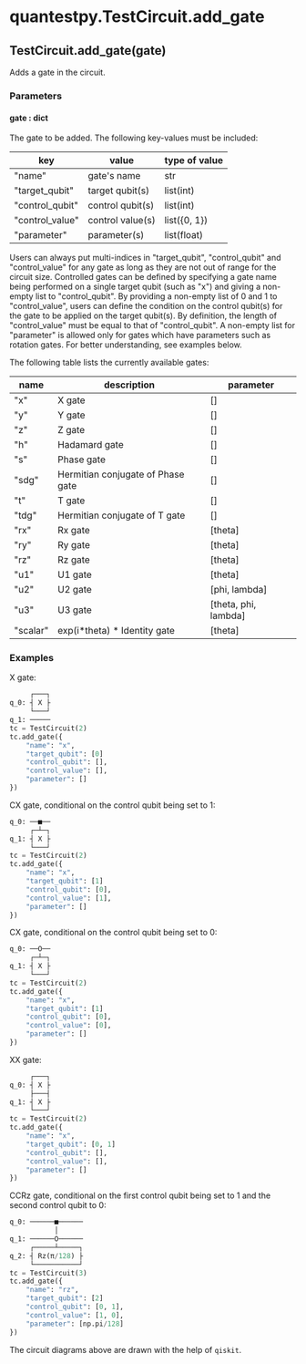 # quantestpy.TestCircuit.add_gate

## TestCircuit.add_gate(gate)
Adds a gate in the circuit.

### Parameters

#### gate : dict
The gate to be added. The following key-values must be included:

key | value | type of value
--- | --- | ---
"name" | gate's name | str
"target_qubit" | target qubit(s) | list(int)
"control_qubit" | control qubit(s) | list(int)
"control_value" | control value(s) | list({0, 1})
"parameter" | parameter(s) | list(float)

Users can always put multi-indices in "target_qubit", "control_qubit" and "control_value" for any gate as long as they are not out of range for the circuit size. Controlled gates can be defined by specifying a gate name being performed on a single target qubit (such as "x") and giving a non-empty list to "control_qubit". By providing a non-empty list of 0 and 1 to "control_value", users can define the condition on the control qubit(s) for the gate to be applied on the target qubit(s). By definition, the length of "control_value" must be equal to that of "control_qubit". A non-empty list for "parameter" is allowed only for gates which have parameters such as rotation gates. For better understanding, see examples below.

The following table lists the currently available gates:

name | description | parameter
--- | --- | ---
"x" | X gate | []
"y" | Y gate | []
"z" | Z gate | []
"h" | Hadamard gate | []
"s" | Phase gate | []
"sdg" | Hermitian conjugate of Phase gate | []
"t" | T gate | []
"tdg" | Hermitian conjugate of T gate | []
"rx" | Rx gate | [theta]
"ry" | Ry gate | [theta]
"rz" | Rz gate | [theta]
"u1" | U1 gate | [theta]
"u2" | U2 gate | [phi, lambda]
"u3" | U3 gate | [theta, phi, lambda]
"scalar" | exp(i*theta) * Identity gate | [theta]

### Examples
X gate:
```py
     ┌───┐
q_0: ┤ X ├
     └───┘
q_1: ─────
tc = TestCircuit(2)
tc.add_gate({
    "name": "x",
    "target_qubit": [0]
    "control_qubit": [],
    "control_value": [],
    "parameter": []
})
```
CX gate, conditional on the control qubit being set to 1:
```py
q_0: ──■──
     ┌─┴─┐
q_1: ┤ X ├
     └───┘
tc = TestCircuit(2)
tc.add_gate({
    "name": "x",
    "target_qubit": [1]
    "control_qubit": [0],
    "control_value": [1],
    "parameter": []
})
```
CX gate, conditional on the control qubit being set to 0:
```py
q_0: ──O──
     ┌─┴─┐
q_1: ┤ X ├
     └───┘
tc = TestCircuit(2)
tc.add_gate({
    "name": "x",
    "target_qubit": [1]
    "control_qubit": [0],
    "control_value": [0],
    "parameter": []
})
```
XX gate:
```py
     ┌───┐
q_0: ┤ X ├
     ├───┤
q_1: ┤ X ├
     └───┘
tc = TestCircuit(2)
tc.add_gate({
    "name": "x",
    "target_qubit": [0, 1]
    "control_qubit": [],
    "control_value": [],
    "parameter": []
})
```
CCRz gate, conditional on the first control qubit being set to 1 and the second control qubit to 0:
```py
q_0: ──────■──────
           │
q_1: ──────O──────
     ┌─────┴─────┐
q_2: ┤ Rz(π/128) ├
     └───────────┘
tc = TestCircuit(3)
tc.add_gate({
    "name": "rz",
    "target_qubit": [2]
    "control_qubit": [0, 1],
    "control_value": [1, 0],
    "parameter": [np.pi/128]
})
```
The circuit diagrams above are drawn with the help of `qiskit`.
